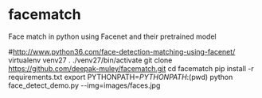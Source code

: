 # facematch
Face match in python using Facenet and their pretrained model


#http://www.python36.com/face-detection-matching-using-facenet/
virtualenv venv27
. ./venv27/bin/activate
git clone https://github.com/deepak-muley/facematch.git
cd facematch
pip install -r requirements.txt
export PYTHONPATH=$PYTHONPATH:$(pwd)
python face_detect_demo.py --img=images/faces.jpg

